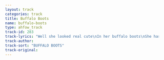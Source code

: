 ```yaml
---
layout: track
categories: track
title: Buffalo Boots
name: buffalo-boots
type: ahfow_track
track-id: 283
track-lyrics: "Well she looked real cute\nIn her buffalo boots\nShe has a rosy future\nIn her juicy couture\nLadybug red\nAnd strawberry pink\nMade me stop and wonder\nMade me have to think\n \nThere's a girl in Nolita\nI really wanna snuckle\nAt the supermarket\nI have to bite my knuckle\nMother of pearl\nThrilling my thrill\nMother of girl\nSpilling my spill"
track-author: 
track-sort: "BUFFALO BOOTS"
track-original: 
---
```

